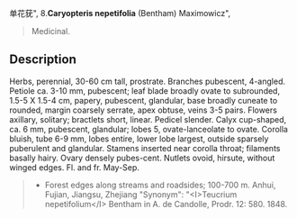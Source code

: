 单花莸",
8.**Caryopteris nepetifolia** (Bentham) Maximowicz",

> Medicinal.

## Description
Herbs, perennial, 30-60 cm tall, prostrate. Branches pubescent, 4-angled. Petiole ca. 3-10 mm, pubescent; leaf blade broadly ovate to subrounded, 1.5-5 X   1.5-4 cm, papery, pubescent, glandular, base broadly cuneate to rounded, margin coarsely serrate, apex obtuse, veins 3-5 pairs. Flowers axillary, solitary; bractlets short, linear. Pedicel slender. Calyx cup-shaped, ca. 6 mm, pubescent, glandular; lobes  5,  ovate-lanceolate  to  ovate.  Corolla  bluish,  tube  6-9 mm, lobes entire, lower lobe largest, outside sparsely puberulent and glandular. Stamens inserted near corolla throat; filaments basally hairy. Ovary densely pubes-cent. Nutlets ovoid,  hirsute, without winged edges.  Fl. and fr. May-Sep.

> * Forest edges along streams and roadsides; 100-700 m. Anhui, Fujian, Jiangsu, Zhejiang
  "Synonym": "&lt;I&gt;Teucrium nepetifolium&lt;/I&gt; Bentham in A. de Candolle, Prodr.  12: 580.  1848.
